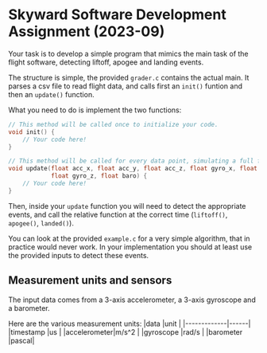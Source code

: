 # Skyward Software Development Assignment (2023-09)

Your task is to develop a simple program that mimics the main task of the flight software, detecting liftoff, apogee and landing events.

The structure is simple, the provided `grader.c` contains the actual main. It parses a csv file to read flight data, and calls first an `init()` funtion and then an `update()` function.

What you need to do is implement the two functions:

```c
// This method will be called once to initialize your code.
void init() {
    // Your code here!
}

// This method will be called for every data point, simulating a full flight.
void update(float acc_x, float acc_y, float acc_z, float gyro_x, float gyro_y,
            float gyro_z, float baro) {
    // Your code here!
}
```

Then, inside your `update` function you will need to detect the appropriate events, and call the relative function at the correct time (`liftoff()`, `apogee()`, `landed()`).

You can look at the provided `example.c` for a very simple algorithm, that in practice would never work. In your implementation you should at least use the provided inputs to detect these events.

## Measurement units and sensors
The input data comes from a 3-axis accelerometer, a 3-axis gyroscope and a barometer.

Here are the various measurement units:
|data         |unit  |
|-------------|------|
|timestamp    |us    |
|accelerometer|m/s^2 |
|gyroscope    |rad/s |
|barometer    |pascal|
